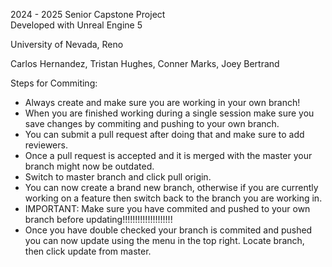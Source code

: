 2024 - 2025 Senior Capstone Project <br />
Developed with Unreal Engine 5

University of Nevada, Reno <br />

Carlos Hernandez, Tristan Hughes, Conner Marks, Joey Bertrand <br />

Steps for Commiting: <br />

- Always create and make sure you are working in your own branch!<br />
- When you are finished working during a single session make sure you save changes by commiting and pushing to your own branch. <br />
- You can submit a pull request after doing that and make sure to add reviewers.<br />
- Once a pull request is accepted and it is merged with the master your branch might now be outdated.<br />
- Switch to master branch and click pull origin.<br />
- You can now create a brand new branch, otherwise if you are currently working on a feature then switch back to the branch you are working in. <br />
- IMPORTANT: Make sure you have commited and pushed to your own branch before updating!!!!!!!!!!!!!!!!!!!!<br />
- Once you have double checked your branch is commited and pushed you can now update using the menu in the top right. Locate branch, then click update from master. <br />